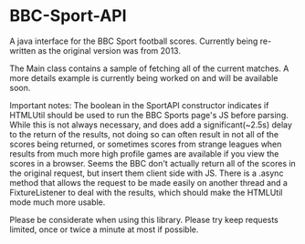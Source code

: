 BBC-Sport-API
=============

A java interface for the BBC Sport football scores. 
Currently being re-written as the original version was from 2013. 

The Main class contains a sample of fetching all of the current matches. A more details example is currently being worked on and will be available soon. 


Important notes:
The boolean in the SportAPI constructor indicates if HTMLUtil should be used to run the BBC Sports page's JS before parsing. While this is not always necessary, and does add a significant(~2.5s)
delay to the return of the results, not doing so can often result in not all of the scores being returned, or sometimes scores from strange leagues when results from much more high profile games
are available if you view the scores in a browser. Seems the BBC don't actually return all of the scores in
the original request, but insert them client side with JS. There is a .async method that allows the request to be made easily on another thread and a FixtureListener to deal with the results, 
which should make the HTMLUtil mode much more usable. 

Please be considerate when using this library. Please try keep requests limited, once or twice a minute at most if possible.